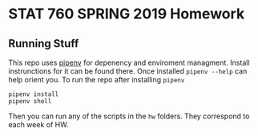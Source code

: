 # STAT 760 SPRING 2019 Homework


## Running Stuff
This repo uses [pipenv](https://pipenv.readthedocs.io/en/latest/) for depenency and enviroment managment. Install instrunctions for it can be found there. Once installed `pipenv --help` can help orient you. To run the repo after installing `pipenv`

```
pipenv install
pipenv shell
```

Then you can run any of the scripts in the `hw` folders. They correspond to each week of HW.